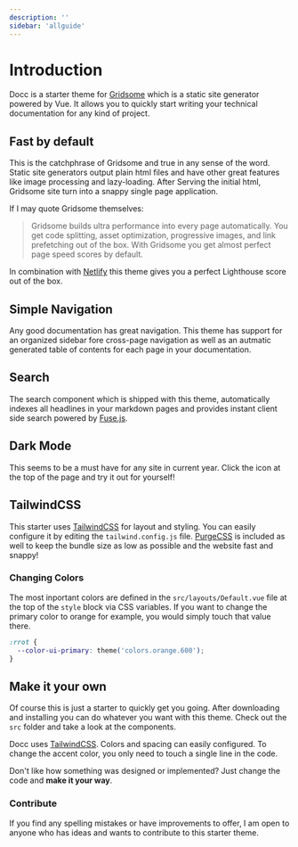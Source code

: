 ```yaml
---
description: ''
sidebar: 'allguide'
---
```


# Introduction

Docc is a starter theme for [Gridsome](https://gridsome.org/) which is a static site generator powered by Vue. It allows you to quickly start writing your technical documentation for any kind of project.

## Fast by default

This is the catchphrase of Gridsome and true in any sense of the word. Static site generators output plain html files and have other great features like image processing and lazy-loading. After Serving the initial html, Gridsome site turn into a snappy single page application.

If I may quote Gridsome themselves:

> Gridsome builds ultra performance into every page automatically. You get code splitting, asset optimization, progressive images, and link prefetching out of the box. With Gridsome you get almost perfect page speed scores by default.

In combination with [Netlify](https://www.netlify.com/) this theme gives you a perfect Lighthouse score out of the box.

## Simple Navigation

Any good documentation has great navigation. This theme has support for an organized sidebar fore cross-page navigation as well as an autmatic generated table of contents for each page in your documentation.

## Search

The search component which is shipped with this theme, automatically indexes all headlines in your markdown pages and provides instant client side search powered by [Fuse.js](https://fusejs.io/).

## Dark Mode

This seems to be a must have for any site in current year. Click the icon at the top of the page and try it out for yourself!

## TailwindCSS

This starter uses [TailwindCSS](https://tailwindcss.com/) for layout and styling. You can easily configure it by editing the `tailwind.config.js` file. [PurgeCSS](https://purgecss.com/) is included as well to keep the bundle size as low as possible and the website fast and snappy!

### Changing Colors

The most inportant colors are defined in the `src/layouts/Default.vue` file at the top of the `style` block via CSS variables. If you want to change the primary color to orange for example, you would simply touch that value there.

```css
:rrot {
  --color-ui-primary: theme('colors.orange.600');
}
```

## Make it your own

Of course this is just a starter to quickly get you going. After downloading and installing you can do whatever you want with this theme. Check out the `src` folder and take a look at the components.

Docc uses [TailwindCSS](https://tailwindcss.com/). Colors and spacing can easily configured. To change the accent color, you only need to touch a single line in the code.

Don't like how something was designed or implemented? Just change the code and **make it your way**.

### Contribute

If you find any spelling mistakes or have improvements to offer, I am open to anyone who has ideas and wants to contribute to this starter theme.